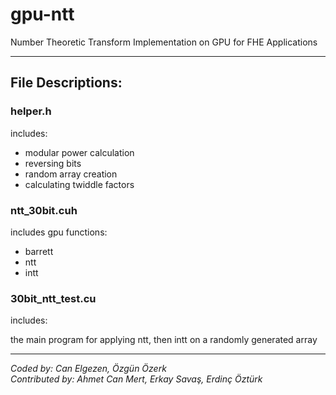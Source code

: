 # gpu-ntt
Number Theoretic Transform Implementation on GPU for FHE Applications

--------------------

## File Descriptions:

### helper.h
includes:

- modular power calculation
- reversing bits
- random array creation
- calculating twiddle factors


### ntt_30bit.cuh
includes gpu functions:

- barrett
- ntt
- intt

### 30bit_ntt_test.cu
includes:

the main program for applying ntt, then intt on a randomly generated array


--------------------


*Coded by: Can Elgezen, Özgün Özerk* \
*Contributed by: Ahmet Can Mert, Erkay Savaş, Erdinç Öztürk*
